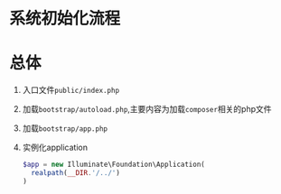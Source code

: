 # 系统初始化流程

# 总体

1. 入口文件`public/index.php`
2. 加载`bootstrap/autoload.php`,主要内容为加载`composer`相关的php文件
3. 加载`bootstrap/app.php`

  1. 实例化application

      ```php
      $app = new Illuminate\Foundation\Application(
        realpath(__DIR.'/../')
      )
      ```

